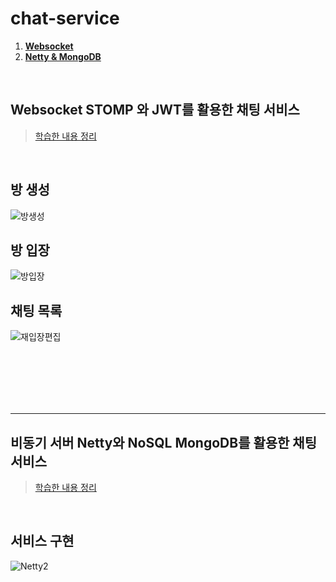 # chat-service

1. [**Websocket**](#1)
2. [**Netty & MongoDB**](#2) 

<br>

<div id="1"></div>

## Websocket STOMP 와 JWT를 활용한 채팅 서비스
> [학습한 내용 정리](https://dgjinsu.tistory.com/6)

<br>

## 방 생성
![방생성](https://github.com/dgjinsu/chat-service/assets/97269799/deed4e40-617b-448c-9d1c-435cfa3c0591)


## 방 입장
![방입장](https://github.com/dgjinsu/chat-service/assets/97269799/2391c3dd-63cc-447f-b313-2d375c39cd20)


## 채팅 목록
![재입장편집](https://github.com/dgjinsu/chat-service/assets/97269799/787216d3-0abd-490d-b21e-f67fa369e859)




<br>
<br>
<br>
<br>
<br>
<hr>

<div id="2"></div>

## 비동기 서버 Netty와 NoSQL MongoDB를 활용한 채팅 서비스
> [학습한 내용 정리](https://dgjinsu.tistory.com/7)

<br>

## 서비스 구현
![Netty2](https://github.com/dgjinsu/chat-service/assets/97269799/34dfa0fb-402d-4098-b8c7-2be2f90c6781)


